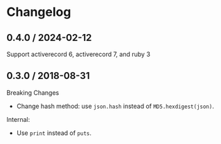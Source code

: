 # Changelog

## 0.4.0 / 2024-02-12
Support activerecord 6, activerecord 7, and ruby 3

## 0.3.0 / 2018-08-31
Breaking Changes
- Change hash method: use `json.hash` instead of `MD5.hexdigest(json)`.

Internal:
- Use `print` instead of `puts`.
